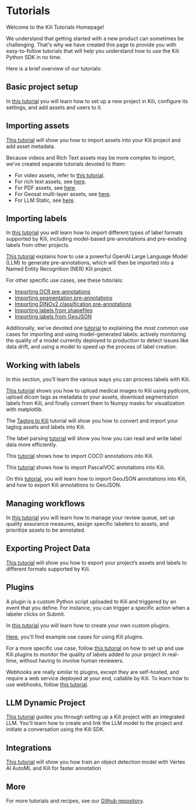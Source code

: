 # Tutorials

Welcome to the Kili Tutorials Homepage!

We understand that getting started with a new product can sometimes be challenging. That's why we have created this page to provide you with easy-to-follow tutorials that will help you understand how to use the Kili Python SDK in no time.

Here is a brief overview of our tutorials:

## Basic project setup

In [this tutorial](https://python-sdk-docs.kili-technology.com/latest/sdk/tutorials/basic_project_setup/) you will learn how to set up a new project in Kili, configure its settings, and add assets and users to it.

## Importing assets

[This tutorial](https://python-sdk-docs.kili-technology.com/latest/sdk/tutorials/importing_assets_and_metadata/) will show you how to import assets into your Kili project and add asset metadata.

Because videos and Rich Text assets may be more complex to import, we’ve created separate tutorials devoted to them:

- For video assets, refer to [this tutorial](https://python-sdk-docs.kili-technology.com/latest/sdk/tutorials/importing_video_assets/).
- For rich text assets, see [here](https://python-sdk-docs.kili-technology.com/latest/sdk/tutorials/import_text_assets).
- For PDF assets, see [here](https://python-sdk-docs.kili-technology.com/latest/sdk/tutorials/importing_pdf_assets).
- For Geosat multi-layer assets, see [here](https://python-sdk-docs.kili-technology.com/latest/sdk/tutorials/importing_multilayer_geosat_assets).
- For LLM Static, see [here](https://python-sdk-docs.kili-technology.com/latest/sdk/tutorials/llm_static/).

## Importing labels

In [this tutorial](https://python-sdk-docs.kili-technology.com/latest/sdk/tutorials/importing_labels/) you will learn how to import different types of label formats supported by Kili, including model-based pre-annotations and pre-existing labels from other projects.

[This tutorial](https://python-sdk-docs.kili-technology.com/latest/sdk/tutorials/ner_pre_annotations_openai/) explains how to use a powerful OpenAI Large Language Model (LLM) to generate pre-annotations, which will then be imported into a Named Entity Recognition (NER) Kili project.

For other specific use cases, see these tutorials:

- [Importing OCR pre-annotations](https://python-sdk-docs.kili-technology.com/latest/sdk/tutorials/ocr_pre_annotations/)
- [Importing segmentation pre-annotations](https://python-sdk-docs.kili-technology.com/latest/sdk/tutorials/pixel_level_masks/)
- [Importing DINOv2 classification pre-annotations](https://python-sdk-docs.kili-technology.com/latest/sdk/tutorials/finetuning_dinov2/)
- [Importing labels from shapefiles](https://python-sdk-docs.kili-technology.com/latest/sdk/tutorials/import_labels_from_shapefiles/)
- [Importing labels from GeoJSON](https://python-sdk-docs.kili-technology.com/latest/sdk/tutorials/import_labels_from_geojson/)

Additionally, we’ve devoted one [tutorial](https://python-sdk-docs.kili-technology.com/latest/sdk/tutorials/inference_labels/) to explaining the most common use cases for importing and using model-generated labels: actively monitoring the quality of a model currently deployed to production to detect issues like data drift, and using a model to speed up the process of label creation.

## Working with labels

In this section, you’ll learn the various ways you can process labels with Kili.

[This tutorial](https://python-sdk-docs.kili-technology.com/latest/sdk/tutorials/medical_imaging/) shows you how to upload medical images to Kili using pydicom, upload dicom tags as metadata to your assets, download segmentation labels from Kili, and finally convert them to Numpy masks for visualization with matplotlib.

The [Tagtog to Kili](https://python-sdk-docs.kili-technology.com/latest/sdk/tutorials/tagtog_to_kili/) tutorial will show you how to convert and import your tagtog assets and labels into Kili.

The label parsing [tutorial](https://python-sdk-docs.kili-technology.com/latest/sdk/tutorials/label_parsing/) will show you how you can read and write label data more efficiently.

This [tutorial](https://python-sdk-docs.kili-technology.com/latest/sdk/tutorials/importing_coco/) shows how to import COCO annotations into Kili.

This [tutorial](https://python-sdk-docs.kili-technology.com/latest/sdk/tutorials/importing_pascalvoc/) shows how to import PascalVOC annotations into Kili.

On this [tutorial](https://python-sdk-docs.kili-technology.com/latest/sdk/tutorials/geojson/), you will learn how to import GeoJSON annotations into Kili, and how to export Kili annotations to GeoJSON.

## Managing workflows

In [this tutorial](https://python-sdk-docs.kili-technology.com/latest/sdk/tutorials/set_up_workflows/) you will learn how to manage your review queue, set up quality assurance measures, assign specific labelers to assets, and prioritize assets to be annotated.

## Exporting Project Data

[This tutorial](https://python-sdk-docs.kili-technology.com/latest/sdk/tutorials/export_a_kili_project/) will show you how to export your project’s assets and labels to different formats supported by Kili.

## Plugins

A plugin is a custom Python script uploaded to Kili and triggered by an event that you define. For instance, you can trigger a specific action when a labeler clicks on Submit.

In [this tutorial](https://python-sdk-docs.kili-technology.com/latest/sdk/tutorials/plugins_development/) you will learn how to create your own custom plugins.

[Here](https://python-sdk-docs.kili-technology.com/latest/sdk/tutorials/plugins_library/), you’ll find example use cases for using Kili plugins.

For a more specific use case, follow [this tutorial](https://python-sdk-docs.kili-technology.com/latest/sdk/tutorials/plugins_example/) on how to set up and use Kili plugins to monitor the quality of labels added to your project in real-time, without having to involve human reviewers.

Webhooks are really similar to plugins, except they are self-hosted, and require a web service deployed at your end, callable by Kili. To learn how to use webhooks, follow [this tutorial](https://python-sdk-docs.kili-technology.com/latest/sdk/tutorials/webhooks_example/).

## LLM Dynamic Project

[This tutorial](https://python-sdk-docs.kili-technology.com/latest/sdk/tutorials/llm_dynamic/) guides you through setting up a Kili project with an integrated LLM. You'll learn how to create and link the LLM model to the project and initiate a conversation using the Kili SDK.


## Integrations

[This tutorial](https://python-sdk-docs.kili-technology.com/latest/sdk/tutorials/vertex_ai_automl_od/) will show you how train an object detection model with Vertex AI AutoML and Kili for faster annotation

## More

For more tutorials and recipes, see our [Github repository](https://github.com/kili-technology/kili-python-sdk/tree/main/recipes).
